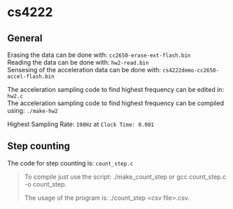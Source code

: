 # cs4222
## General
Erasing the data can be done with: `cc2650-erase-ext-flash.bin` <br>
Reading the data can be done with: `hw2-read.bin`<br>
Sensesing of the acceleration data can be done with: `cs4222demo-cc2650-accel-flash.bin` <br>

The acceleration sampling code to find highest frequency can be edited in: `hw2.c` <br>
The acceleration sampling code to find highest frequency can be compiled using: `./make-hw2` <br>

Highest Sampling Rate: `198Hz` at `Clock Time: 0.001`<br>

## Step counting
The code for step counting is: `count_step.c`<br>
> To compile just use the script: ./make\_count\_step or gcc count\_step.c -o count\_step.
>
> The usage of the program is: ./count_step \<csv file\>.csv.

